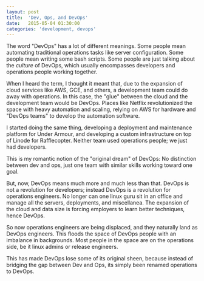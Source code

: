 ```yaml
---
layout: post
title:  'Dev, Ops, and DevOps'
date:   2015-05-04 01:30:00
categories: 'development, devops'
---
```


The word "DevOps" has a lot of different meanings. Some people mean automating traditional operations tasks like server configuration. Some people mean writing some bash scripts. Some people are just talking about the _culture_ of DevOps, which usually encompasses developers and operations people working together.

<!--break-->

When I heard the term, I thought it meant that, due to the expansion of cloud services like AWS, GCE, and others, a development team could do away with operations. In this case, the "glue" between the cloud and the development team would be DevOps. Places like Netflix revolutionized the space with heavy automation and scaling, relying on AWS for hardware and "DevOps teams" to develop the automation software.

I started doing the same thing, developing a deployment and maintenance platform for Under Armour, and developing a custom infrastructure on top of Linode for Rafflecopter. Neither team used operations people; we just had developers.

This is my romantic notion of the "original dream" of DevOps: No distinction between dev and ops, just one team with similar skills working toward one goal.

But, now, DevOps means much more and much less than that. DevOps is not a revolution for developers; instead DevOps is a revolution for operations engineers. No longer can one linux guru sit in an office and manage all the servers, deployments, and miscellanea. The expansion of the cloud and data size is forcing employers to learn better techniques, hence DevOps.

So now operations engineers are being displaced, and they naturally land as DevOps engineers. This floods the space of DevOps people with an imbalance in backgrounds. Most people in the space are on the operations side, be it linux admins or release engineers.

This has made DevOps lose some of its original sheen, because instead of bridging the gap between Dev and Ops, its simply been renamed operations to DevOps.